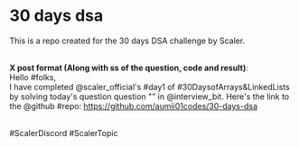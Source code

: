 # 30 days dsa
This is a repo created for the 30 days DSA challenge by Scaler.<br><br>

**X post format (Along with ss of the question, code and result)**:<br>
Hello #folks,<br>
I have completed @scaler_official's #day1 of #30DaysofArrays&LinkedLists by solving today's question question "" in @interview_bit.
Here's the link to the @github #repo: https://github.com/aumii01codes/30-days-dsa<br><br>

#ScalerDiscord #ScalerTopic
